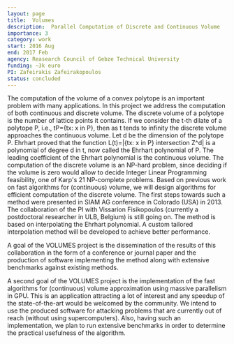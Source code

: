 ```yaml
---
layout: page
title:  Volumes
description:  Parallel Computation of Discrete and Continuous Volume
importance: 3
category: work
start: 2016 Aug  
end: 2017 Feb
agency: Reasearch Council of Gebze Technical University
funding: ~3k euro
PI: Zafeirakis Zafeirakopoulos
status: concluded
---
```


The computation of the volume of a convex polytope is an important problem with many applications. In
this project we address the computation of both continuous and discrete volume. The discrete volume of
a polytope is the number of lattice points it contains. If we consider the t-th dilate of a polytope P, i.e.,
tP={tx: x in P}, then as t tends to infinity the discrete volume approaches the continuous volume.
Let d be the dimension of the polytope P. Ehrhart proved that the function L(t)=|{tx: x in P} intersection
Z^d| is a polynomial of degree d in t, now called the Ehrhart polynomial of P.
The leading coefficient of the Ehrhart polynomial is the continuous volume.
The computation of the discrete volume is an NP-hard problem, since deciding if the volume is zero would
allow to decide Integer Linear Programming feasibility, one of Karp&#39;s 21 NP-complete problems.
Based on previous work on fast algorithms for (continuous) volume, we will design algorithms for efficient
computation of the discrete volume. The first steps towards such a method were presented in SIAM AG
conference in Colorado (USA) in 2013. The collaboration of the PI with Vissarion Fisikopoulos (currently a
postdoctoral researcher in ULB, Belgium) is still going on.
The method is based on interpolating the Ehrhart polynomial. A custom tailored interpolation method will
be developed to achieve better performance.

A goal of the VOLUMES project is the dissemination of the results of this collaboration in the form of a
conference or journal paper and the production of software implementing the method along with extensive
benchmarks against existing methods.

A second goal of the VOLUMES project is the implementation of the fast algorithms for (continuous)
volume approximation using massive parallelism in GPU. This is an application attracting a lot of interest
and any speedup of the state-of-the-art would be welcomed by the community. We intend to use the
produced software for attacking problems that are currently out of reach (without using supercomputers).
Also, having such an implementation, we plan to run extensive benchmarks in order to determine the
practical usefulness of the algorithm.